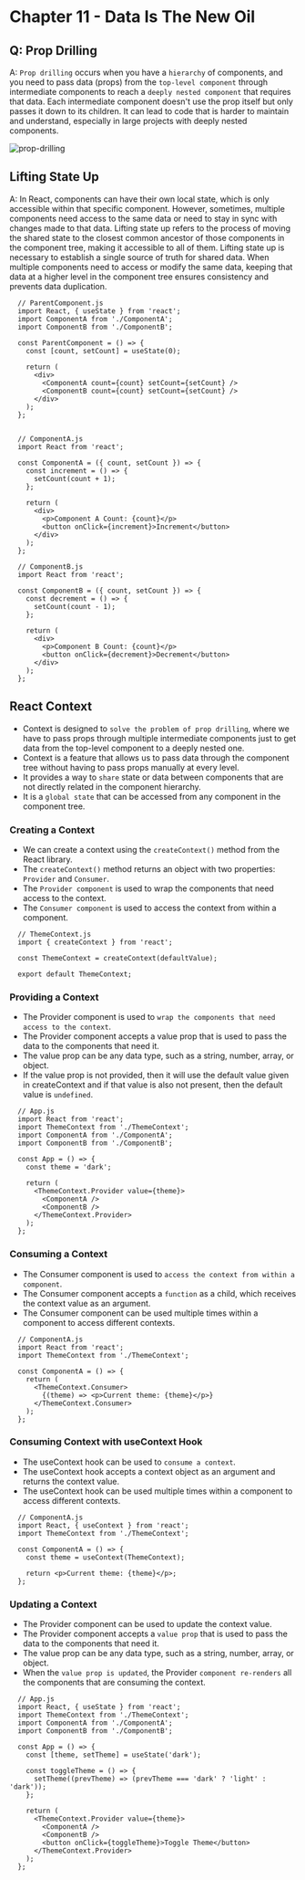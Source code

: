 # Chapter 11 - Data Is The New Oil

## Q: Prop Drilling

A: `Prop drilling` occurs when you have a `hierarchy` of components, and you need to pass data (props) from the `top-level component` through intermediate components to reach a `deeply nested component` that requires that data. Each intermediate component doesn't use the prop itself but only passes it down to its children. It can lead to code that is harder to maintain and understand, especially in large projects with deeply nested components.

![prop-drilling](https://blog.logrocket.com/wp-content/uploads/2021/10/react-prop-drilling-dashboard-example.png)

## Lifting State Up

A: In React, components can have their own local state, which is only accessible within that specific component. However, sometimes, multiple components need access to the same data or need to stay in sync with changes made to that data. Lifting state up refers to the process of moving the shared state to the closest common ancestor of those components in the component tree, making it accessible to all of them.
Lifting state up is necessary to establish a single source of truth for shared data. When multiple components need to access or modify the same data, keeping that data at a higher level in the component tree ensures consistency and prevents data duplication.

```JSX
  // ParentComponent.js
  import React, { useState } from 'react';
  import ComponentA from './ComponentA';
  import ComponentB from './ComponentB';

  const ParentComponent = () => {
    const [count, setCount] = useState(0);

    return (
      <div>
        <ComponentA count={count} setCount={setCount} />
        <ComponentB count={count} setCount={setCount} />
      </div>
    );
  };


  // ComponentA.js
  import React from 'react';

  const ComponentA = ({ count, setCount }) => {
    const increment = () => {
      setCount(count + 1);
    };

    return (
      <div>
        <p>Component A Count: {count}</p>
        <button onClick={increment}>Increment</button>
      </div>
    );
  };

  // ComponentB.js
  import React from 'react';

  const ComponentB = ({ count, setCount }) => {
    const decrement = () => {
      setCount(count - 1);
    };

    return (
      <div>
        <p>Component B Count: {count}</p>
        <button onClick={decrement}>Decrement</button>
      </div>
    );
  };
```

## React Context

- Context is designed to `solve the problem of prop drilling`, where we have to pass props through multiple intermediate components just to get data from the top-level component to a deeply nested one.
- Context is a feature that allows us to pass data through the component tree without having to pass props manually at every level.
- It provides a way to `share` state or data between components that are not directly related in the component hierarchy.
- It is a `global state` that can be accessed from any component in the component tree.

### Creating a Context

- We can create a context using the `createContext()` method from the React library.
- The `createContext()` method returns an object with two properties: `Provider` and `Consumer`.
- The `Provider component` is used to wrap the components that need access to the context.
- The `Consumer component` is used to access the context from within a component.

```JSX
  // ThemeContext.js
  import { createContext } from 'react';

  const ThemeContext = createContext(defaultValue);

  export default ThemeContext;
```

### Providing a Context

- The Provider component is used to `wrap the components that need access to the context`.
- The Provider component accepts a value prop that is used to pass the data to the components that need it.
- The value prop can be any data type, such as a string, number, array, or object.
- If the value prop is not provided, then it will use the default value given in createContext and if that value is also not present, then the default value is `undefined`.

```JSX
  // App.js
  import React from 'react';
  import ThemeContext from './ThemeContext';
  import ComponentA from './ComponentA';
  import ComponentB from './ComponentB';

  const App = () => {
    const theme = 'dark';

    return (
      <ThemeContext.Provider value={theme}>
        <ComponentA />
        <ComponentB />
      </ThemeContext.Provider>
    );
  };
```

### Consuming a Context

- The Consumer component is used to `access the context from within a component`.
- The Consumer component accepts a `function` as a child, which receives the context value as an argument.
- The Consumer component can be used multiple times within a component to access different contexts.

```JSX
  // ComponentA.js
  import React from 'react';
  import ThemeContext from './ThemeContext';

  const ComponentA = () => {
    return (
      <ThemeContext.Consumer>
        {(theme) => <p>Current theme: {theme}</p>}
      </ThemeContext.Consumer>
    );
  };
```

### Consuming Context with useContext Hook

- The useContext hook can be used to `consume a context`.
- The useContext hook accepts a context object as an argument and returns the context value.
- The useContext hook can be used multiple times within a component to access different contexts.

```JSX
  // ComponentA.js
  import React, { useContext } from 'react';
  import ThemeContext from './ThemeContext';

  const ComponentA = () => {
    const theme = useContext(ThemeContext);

    return <p>Current theme: {theme}</p>;
  };
```

### Updating a Context

- The Provider component can be used to update the context value.
- The Provider component accepts a `value prop` that is used to pass the data to the components that need it.
- The value prop can be any data type, such as a string, number, array, or object.
- When the `value prop is updated`, the Provider `component re-renders` all the components that are consuming the context.

```JSX
  // App.js
  import React, { useState } from 'react';
  import ThemeContext from './ThemeContext';
  import ComponentA from './ComponentA';
  import ComponentB from './ComponentB';

  const App = () => {
    const [theme, setTheme] = useState('dark');

    const toggleTheme = () => {
      setTheme((prevTheme) => (prevTheme === 'dark' ? 'light' : 'dark'));
    };

    return (
      <ThemeContext.Provider value={theme}>
        <ComponentA />
        <ComponentB />
        <button onClick={toggleTheme}>Toggle Theme</button>
      </ThemeContext.Provider>
    );
  };
```
